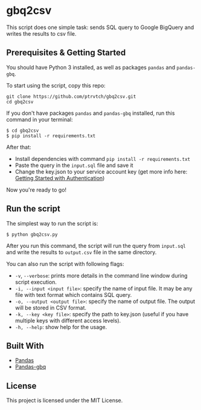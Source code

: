 # gbq2csv

This script does one simple task: sends SQL query to Google BigQuery and writes the results to csv file. 

## Prerequisites & Getting Started

You should have Python 3 installed, as well as packages `pandas` and `pandas-gbq`. 

To start using the script, copy this repo:
```
git clone https://github.com/ptrvtch/gbq2csv.git
cd gbq2csv
```
If you don't have packages `pandas` and `pandas-gbq` installed, run this command in your terminal:
```
$ cd gbq2csv
$ pip install -r requirements.txt
```
After that:
* Install dependencies with command `pip install -r requirements.txt`
* Paste the query in the `input.sql` file and save it
* Change the key.json to your service account key (get more info here: [Getting Started with Authentication](https://cloud.google.com/docs/authentication/getting-started))

Now you're ready to go!


## Run the script

The simplest way to run the script is:
```
$ python gbq2csv.py
```
After you run this command, the script will run the query from `input.sql` and write the results to `output.csv` file in the same directory. 

You can also run the script with following flags:
* `-v`, `--verbose`: prints more details in the command line window during script execution.
* `-i, --input <input file>`: specify the name of input file. It may be any file with text format which contains SQL query.
* `-o, --output <output file>`: specify the name of output file. The output will be stored in CSV format.
* `-k, --key <key file>`: specify the path to key.json (useful if you have multiple keys with different access levels).
* `-h, --help`: show help for the usage. 

## Built With

* [Pandas](https://pandas.pydata.org/)
* [Pandas-gbq](https://pandas-gbq.readthedocs.io/en/latest/)


## License

This project is licensed under the MIT License.